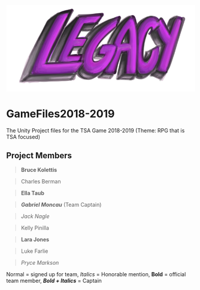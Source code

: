 ![alt text](https://raw.githubusercontent.com/iTeamVGD/GameFiles2018-2019/master/LegacyCropped.png)
# GameFiles2018-2019
The Unity Project files for the TSA Game 2018-2019 (Theme: RPG that is TSA focused)

## Project Members
> **Bruce Kolettis**

> Charles Berman

> **Ella Taub**

> **_Gabriel Moncau_** (Team Captain)

> _Jack Nagle_

> Kelly Pinilla

> **Lara Jones**

> Luke Farlie

> _Pryce Markson_

Normal = signed up for team, _Italics_ = Honorable mention, **Bold** = official team member, **_Bold + Italics_** = Captain
